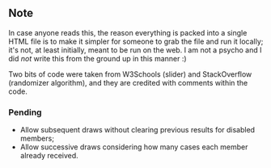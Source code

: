 ## Note

In case anyone reads this, the reason everything is packed into a single HTML
file is to make it simpler for someone to grab the file and run it locally; it's
not, at least initially, meant to be run on the web. I am not a psycho and I
did *not* write this from the ground up in this manner :)

Two bits of code were taken from W3Schools (slider) and StackOverflow
(randomizer algorithm), and they are credited with comments within the code.

### Pending

- Allow subsequent draws without clearing previous results for disabled members;
- Allow successive draws considering how many cases each member already
  received.
